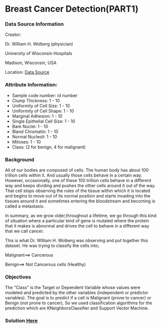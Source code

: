 # Breast Cancer Detection(PART1)

### Data Source Information

Creator:

Dr. WIlliam H. Wolberg (physician)

University of Wisconsin Hospitals

Madison, Wisconsin, USA

Location: [Data Source](https://archive.ics.uci.edu/dataset/15/breast+cancer+wisconsin+original)


### Attribute Information:

- Sample code number: id number
- Clump Thickness: 1 - 10
- Uniformity of Cell Size: 1 - 10
- Uniformity of Cell Shape: 1 - 10
- Marginal Adhesion: 1 - 10
- Single Epithelial Cell Size: 1 - 10
- Bare Nuclei: 1 - 10
- Bland Chromatin: 1 - 10
- Normal Nucleoli: 1 - 10
- Mitoses: 1 - 10
- Class: (2 for benign, 4 for malignant)

### Background

All of our bodies are composed of cells. The human body has about 100 trillion cells within it. And usually those cells behave in a certain way. However, occasionally, one of these 100 trillion cells behave in a different way and keeps dividing and pushes the other cells around it out of the way. That cell stops observing the rules of the tissue within which it is located and begins to move out of its normal position and starts invading into the tissues around it and sometimes entering the bloodstream and becoming is called a metastasis.

In summary, as we grow older,throughout a lifetime, we go through this kind of situation where a particular kind of gene is mutated where the protein that it makes is abnormal and drives the cell to behave in a different way that we call cancer.

This is what Dr. WIlliam H. Wolberg was observing and put together this dataset. He was trying to classify the cells into;

Malignant==> Cancerous  

Benign==> Not Cancerous cells (Healthy)



### Objectives 

The "Class" is the Target or Dependent Variable whose values were modeled and predicted by the other variables (independent or predictor variables).  The goal is to predict if a cell is Malignant (prone to cancer) or Benign (not prone to cancer), So we used classification algorithms for the prediction which are KNeighborsClassifier and Support Vector Machine. 


### Solution [Here](Breast_Cancer_Detection_PART1.ipynb)





